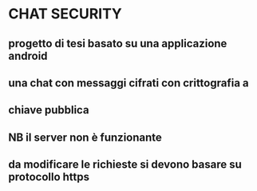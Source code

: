 # CHAT SECURITY
## progetto di tesi basato su una applicazione android 
## una chat con messaggi cifrati con crittografia a 
## chiave pubblica
## NB il server non è funzionante
## da modificare le richieste si devono basare su protocollo https
##
